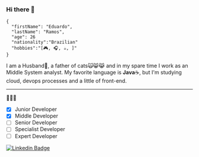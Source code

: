 ### Hi there 🤘

```
{
  "firstName": "Eduardo",
  "lastName": "Ramos",
  "age": 26
  "nationality":"Brazilian"
  "hobbies":"[🎮, 🎧, ☕, ]"
}
```
I am a Husband:couple:, a father of cats:scream_cat::smile_cat::joy_cat:
 and in my spare time I work as an Middle System analyst.
My favorite language is **Java**:coffee:, but I'm studying cloud, devops processes and a little of front-end.

---
:see_no_evil::hear_no_evil::speak_no_evil:
- [x] Junior Developer
- [x] Middle Developer
- [ ] Senior Developer
- [ ] Specialist Developer
- [ ] Expert Developer

[![Linkedin Badge](https://img.shields.io/badge/-LinkedIn-blue?style=flat-square&logo=Linkedin&logoColor=white&link=https://www.linkedin.com/in/eduardo-dbramos/)](https://www.linkedin.com/in/eduardo-dbramos/)


<!--
**EduardoDBRamos/EduardoDBRamos** is a ✨ _special_ ✨ repository because its `README.md` (this file) appears on your GitHub profile.

Here are some ideas to get you started:

- 🔭 I’m currently working on ...
- 🌱 I’m currently learning ...
- 👯 I’m looking to collaborate on ...
- 🤔 I’m looking for help with ...
- 💬 Ask me about ...
- 📫 How to reach me: ...
- 😄 Pronouns: ...
- ⚡ Fun fact: ...
-->
